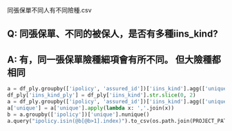 同張保單不同人有不同險種.csv

## Q: 同張保單、不同的被保人，是否有多種iins_kind?
## A: 有，同一張保單險種細項會有所不同。 但大險種都相同

```python
a = df_ply.groupby(['ipolicy', 'assured_id'])['iins_kind'].agg(['unique', 'nunique'])
df_ply['iins_kind_ply'] = df_ply['iins_kind'].str.slice(0, 2)
a = df_ply.groupby(['ipolicy', 'assured_id'])['iins_kind'].agg(['unique', 'nunique'])
a['unique'] = a['unique'].apply(lambda x: ','.join(x))
b = a.groupby(['ipolicy'])['unique'].nunique()
a.query("ipolicy.isin(@b[@b>1].index)").to_csv(os.path.join(PROJECT_PATH, 'data/research/同張保單不同人有不同險種.csv'), sep = '|')
```